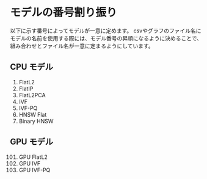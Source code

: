 # モデルの番号割り振り
以下に示す番号によってモデルが一意に定めます。
csvやグラフのファイル名にモデルの名前を使用する際には、モデル番号の昇順になるように決めることで、組み合わせとファイル名が一意に定まるようにしています。
## CPU モデル
1. FlatL2
2. FlatIP
3. FlatL2PCA
4. IVF
5. IVF-PQ
6. HNSW Flat
7. Binary HNSW

## GPU モデル
101. GPU FlatL2
102. GPU IVF
103. GPU IVF-PQ